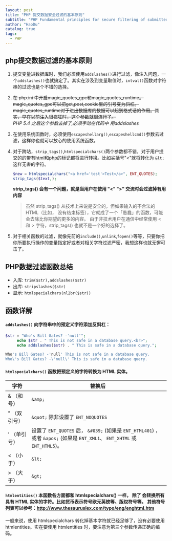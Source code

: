```yaml
---
layout: post
title: "PHP 提交数据安全过滤的基本原则"
subtitle: "PHP Fundamental principles for secure filtering of submitted data "
author: "HaoDu"
catalog: true
tags:
  - PHP
---
```

## php提交数据过滤的基本原则

1. 提交变量进数据库时，我们必须使用`addslashes()`进行过滤，像注入问题，一个`addslashes()`也就搞定了。其实在涉及到变量取值时，`intval()`函数对字符串的过滤也是个不错的选择。
2. ~~在 php.ini 中开启magic_quotes_gpc和magic_quotes_runtime。
magic_quotes_gpc可以把get,post,cookie里的引号变为斜杠。magic_quotes_runtime对于进出数据库的数据可以起到格式话的作用。其实，早在以前注入很疯狂时，这个参数就很流行了。~~<br>
*PHP 5.4 之后这个参数去掉了,必须手动在代码中 用addslashes*

3. 在使用系统函数时，必须使用`escapeshellarg()`,`escapeshellcmd()`参数去过滤，这样你也就可以放心的使用系统函数。
4. 对于跨站，`strip_tags()`,`htmlspecialchars()`两个参数都不错，对于用户提交的的带有html和php的标记都将进行转换。比如尖括号"<"就将转化为 `&lt;` 这样无害的字符。

    ```php
    $new = htmlspecialchars("<a href='test'>Test</a>", ENT_QUOTES);
    strip_tags($text,);
    ```

    **strip_tags() 会有一个问题，就是当用户在使用 "<" ">" 交流时会过滤掉有用内容**
    >  虽然 strip_tags() 从技术上来说是安全的，但如果输入的不合法的 HTML（比如， 没有结束标签），它就成了一个「愚蠢」的函数，可能会去除比你期望的更多的内容。 由于非技术用户在通信中经常使用 < 和 > 字符，strip_tags() 也就不是一个好的选择了。

5. 对于相关函数的过滤，就像先前的`include()`,`unlink`,`fopen()`等等，只要你把你所要执行操作的变量指定好或者对相关字符过滤严密，我想这样也就无懈可击了。

## PHP数据过滤函数总结


- 入库:  `trim($str),addslashes($str)`
- 出库:  `stripslashes($str)`
- 显示:  `htmlspecialchars(nl2br($str))`

## 函数详解
#### `addslashes()` 向字符串中的预定义字符添加反斜杠：
```php
$str = "Who's Bill Gates? -'null'";
     echo $str . " This is not safe in a database query.<br>";
     echo addslashes($str) . " This is safe in a database query.";
```
```php
Who's Bill Gates? -'null' This is not safe in a database query.
Who\'s Bill Gates? -\'null\' This is safe in a database query.

```


#### `htmlspecialchars()` 函数把预定义的字符转换为 HTML 实体。

字符|替换后
---|---
 & （和号）| `&amp;`
 " （双引号）| `&quot;` 除非设置了 `ENT_NOQUOTES`
 ' （单引号）| 设置了 `ENT_QUOTES` 后， `&#039;` (如果是 `ENT_HTML401`) ，或者 `&apos;` (如果是 `ENT_XML1`、 `ENT_XHTML` 或 `ENT_HTML5`)。
 < （小于）| `&lt;`
> （大于）| `&gt;`

#### `htmlentities()` 本函数各方面都和 htmlspecialchars() 一样， 除了  会转换所有具有 HTML 实体的字符。比如货币表示符号欧元英镑等、版权符号等。 其他符号列表可以参考：http://www.thesauruslex.com/typo/eng/enghtml.htm
一般来说，使用 htmlspecialchars 转化掉基本字符就已经足够了，没有必要使用 htmlentities。实在要使用 htmlentities 时，要注意为第三个参数传递正确的编码。
